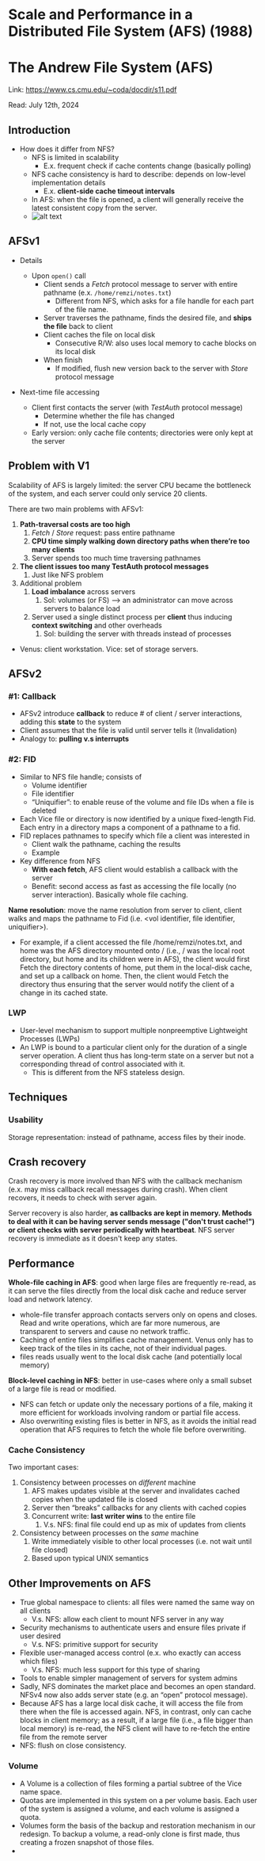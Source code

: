 # Scale and Performance in a Distributed File System (AFS) (1988)  

# The Andrew File System (AFS)

Link: https://www.cs.cmu.edu/~coda/docdir/s11.pdf

Read: July 12th, 2024

## Introduction 

- How does it differ from NFS?
    - NFS is limited in scalability
        - E.x. frequent check if cache contents change (basically polling)
    - NFS cache consistency is hard to describe: depends on low-level implementation details
        - E.x. **client-side cache timeout intervals**
    - In AFS: when the file is opened, a client will generally receive the latest consistent copy from the server.
    - ![alt text](images/311-afs/afs-api.png)

## AFSv1

- Details
    - Upon `open()` call
        - Client sends a *Fetch* protocol message to server with entire pathname (e.x. `/home/remzi/notes.txt`)
          - Different from NFS, which asks for a file handle for each part of the file name. 
        - Server traverses the pathname, finds the desired file, and **ships the file** back to client
        - Client caches the file on local disk
            - Consecutive R/W: also uses local memory to cache blocks on its local disk
        - When finish
            - If modified, flush new version back to the server with *Store* protocol message

- Next-time file accessing
    - Client first contacts the server (with *TestAuth* protocol message)
        - Determine whether the file has changed
        - If not, use the local cache copy
    - Early version: only cache file contents; directories were only kept at the server

## Problem with V1

Scalability of AFS is largely limited: the server CPU became the bottleneck of the system, and each server could only service 20 clients. 

There are two main problems with AFSv1:

1. **Path-traversal costs are too high**
    1. *Fetch* / *Store* request: pass entire pathname 
    2. **CPU time simply walking down directory paths when there’re too many clients**
    3. Server spends too much time traversing pathnames
2. **The client issues too many TestAuth protocol messages** 
    1. Just like NFS problem 
3. Additional problem 
    1. **Load imbalance** across servers 
        1. Sol: volumes (or FS) —> an administrator can move across servers to balance load 
    2. Server used a single distinct process per **client** thus inducing **context switching** and other overheads 
        1. Sol: building the server with threads instead of processes

* Venus: client workstation. Vice: set of storage servers. 

## AFSv2

### #1: Callback

- AFSv2 introduce **callback** to reduce # of client / server interactions, adding this **state** to the system
- Client assumes that the file is valid until server tells it (Invalidation)
- Analogy to: **pulling v.s interrupts**

### #2: FID

- Similar to NFS file handle; consists of
    - Volume identifier
    - File identifier
    - “Uniquifier”: to enable reuse of the volume and file IDs when a file is deleted
- Each Vice file or directory is now identified by a unique fixed-length Fid. Each entry in a directory maps a component of a pathname to a fid. 
- FID replaces pathnames to specify which file a client was interested in
    - Client walk the pathname, caching the results
    - Example
- Key difference from NFS
    - **With each fetch**, AFS client would establish a callback with the server
    - Benefit: second access as fast as accessing the file locally (no server interaction). Basically whole file caching. 

**Name resolution**: move the name resolution from server to client, client walks and maps the pathname to Fid (i.e. <vol identifier, file identifier, uniquifier>). 

- For example, if a client accessed the file /home/remzi/notes.txt, and home was the AFS directory mounted onto / (i.e., / was the local root directory, but home and its children were in AFS), the client would first Fetch the directory contents of home, put them in the local-disk cache, and set up a callback on home. Then, the client would Fetch the directory thus ensuring that the server would notify the client of a change in its cached state. 

### LWP

* User-level mechanism to support multiple nonpreemptive Lightweight Processes (LWPs) 
* An LWP is bound to a particular client only for the duration of a single server operation. A client thus has long-term state on a server but not a corresponding thread of control associated with it. 
  * This is different from the NFS stateless design. 

## Techniques

### Usability 
Storage representation: instead of pathname, access files by their inode. 

## Crash recovery 
Crash recovery is more involved than NFS with the callback mechanism (e.x. may miss callback recall messages during crash). When client recovers, it needs to check with server again. 

Server recovery is also harder, **as callbacks are kept in memory. Methods to deal with it can be having server sends message ("don't trust cache!") or client checks with server periodically with heartbeat**. NFS server recovery is immediate as it doesn't keep any states. 

## Performance 
**Whole-file caching in AFS**: good when large files are frequently re-read, as it can serve the files directly from the local disk cache and reduce server load and network latency. 
  * whole-file transfer approach contacts servers only on opens and closes. Read and write operations, which are far more numerous, are transparent to servers and cause no network traffic.
  * Caching of entire files simplifies cache management. Venus only has to keep track of the tiles in its cache, not of their individual pages.
* files reads usually went to the local disk cache (and potentially local memory) 

**Block-level caching in NFS**: better in use-cases where only a small subset of a large file is read or modified.
* NFS can fetch or update only the necessary portions of a file, making it more efficient for workloads involving random or partial file access.
* Also overwriting existing files is better in NFS, as it avoids the initial read operation that AFS requires to fetch the whole file before overwriting.

### Cache Consistency 

Two important cases:

1. Consistency between processes on *different* machine 
    1. AFS makes updates visible at the server and invalidates cached copies when the updated file is closed 
    2. Server then “breaks” callbacks for any clients with cached copies
    3. Concurrent write: **last writer wins** to the entire file 
        1. V.s. NFS: final file could end up as mix of updates from clients 
2. Consistency between processes on the *same* machine 
    1. Write immediately visible to other local processes (i.e. not wait until file closed) 
    2. Based upon typical UNIX semantics

## Other Improvements on AFS

- True global namespace to clients: all files were named the same way on all clients
    - V.s. NFS: allow each client to mount NFS server in any way
- Security mechanisms to authenticate users and ensure files private if user desired
    - V.s. NFS: primitive support for security
- Flexible user-managed access control (e.x. who exactly can access which files)
    - V.s. NFS: much less support for this type of sharing
- Tools to enable simpler management of servers for system admins
- Sadly, NFS dominates the market place and becomes an open standard. NFSv4 now also adds server state (e.g. an “open” protocol message).
- Because AFS has a large local disk cache, it will
access the file from there when the file is accessed again. NFS, in contrast, only can cache blocks in client memory; as a result, if a large file (i.e., a file bigger than local memory) is re-read, the NFS client will have to re-fetch the entire file from the remote server
- NFS: flush on close consistency.

### Volume

* A Volume is a collection of files forming a partial subtree of the Vice name space.
* Quotas are implemented in this system on a per volume basis. Each user of the system is assigned a volume, and each volume is assigned a quota. 
* Volumes form the basis of the backup and restoration mechanism in our redesign. To backup a volume, a read-only clone is first made, thus creating a frozen snapshot of those files. 
* 
